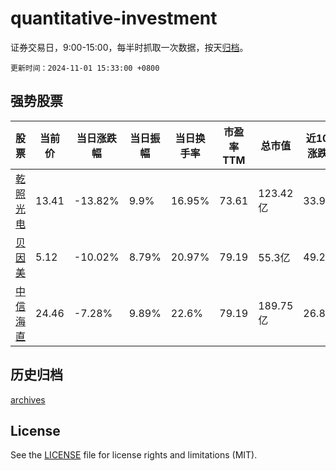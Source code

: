 # quantitative-investment

证券交易日，9:00-15:00，每半时抓取一次数据，按天[归档](archives)。

`更新时间：2024-11-01 15:33:00 +0800`

## 强势股票

|股票|当前价|当日涨跌幅|当日振幅|当日换手率|市盈率TTM|总市值|近10日涨跌幅|
|----|----|----|----|----|----|----|----|
|[乾照光电](https://xueqiu.com/S/SZ300102)|13.41|-13.82%|9.9%|16.95%|73.61|123.42亿|33.97%|
|[贝因美](https://xueqiu.com/S/SZ002570)|5.12|-10.02%|8.79%|20.97%|79.19|55.3亿|49.27%|
|[中信海直](https://xueqiu.com/S/SZ000099)|24.46|-7.28%|9.89%|22.6%|79.19|189.75亿|26.8%|

## 历史归档

[archives](archives)

## License

See the [LICENSE](LICENSE) file for license rights and limitations (MIT).